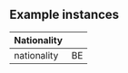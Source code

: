 ## Example instances

| Nationality      |                   |
|-----------------|-------------------|
| nationality | BE  


